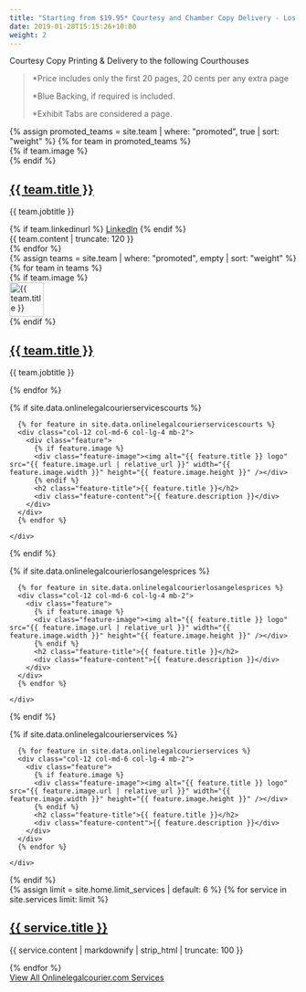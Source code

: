 ```yaml
---
title: "Starting from $19.95* Courtesy and Chamber Copy Delivery - Los Angeles Courts"
date: 2019-01-28T15:15:26+10:00
weight: 2
---
```


Courtesy Copy Printing & Delivery to the following Courthouses 


> *Price includes only the first 20 pages, 20 cents per any extra page
> 
> *Blue Backing, if required is included.
>
> *Exhibit Tabs are considered a page. 



<div class="container pt-6 pb-6">
    <div class="row">
        {% assign promoted_teams = site.team | where: "promoted", true | sort: "weight" %}
        {% for team in promoted_teams %}
        <div class="col-12 col-md-6 mb-2">
            <div class="team team-summary team-summary-large">
                {% if team.image %}
                <div class="team-image">
                    <img width="0" height="0" alt="{{ }}" class="img-fluid mb-2" src="{{ team.image | relative_url }}" />
                </div>
                {% endif %}
                <div class="team-meta">
                    <h2 class="team-name"><a href="{{ team.url | relative_url }}">{{ team.title }}</a></h2>
                    <p class="team-description">{{ team.jobtitle }}</p>
                    {% if team.linkedinurl %}
                    <a target="_blank" href="{{ team.linkedinurl }}" rel="noreferrer">LinkedIn</a>
                    {% endif %}
                </div>
                <div class="team-content">{{ team.content | truncate: 120 }}</div>
            </div>
        </div>
        {% endfor %}
    </div>
    <div class="row pt-6 pb-6">
        {% assign teams = site.team | where: "promoted", empty | sort: "weight" %}
        {% for team in teams %}
        <div class="col-12 col-md-4 mb-3">
            <div class="team team-summary">
                {% if team.image %}
                <div class="team-image">
                    <img width="60" height="60" alt="{{ team.title }}" class="img-fluid mb-2" src="{{ team.image | relative_url }}" />
                </div>
                {% endif %}
                <div class="team-meta">
                    <h2 class="team-name"><a href="{{ team.url | relative_url }}">{{ team.title }}</a></h2>
                    <p class="team-description">{{ team.jobtitle }}</p>
                </div>
            </div>
        </div>
        {% endfor %}
    </div>
</div>






{% if site.data.onlinelegalcourierservicescourts %}
<div class="strip strip-grey">
  <div class="container pt-6 pb-6 pt-md-10 pb-md-10">
    <div class="row justify-content-start">

      {% for feature in site.data.onlinelegalcourierservicescourts %}
      <div class="col-12 col-md-6 col-lg-4 mb-2">
        <div class="feature">
          {% if feature.image %}
          <div class="feature-image"><img alt="{{ feature.title }} logo" src="{{ feature.image.url | relative_url }}" width="{{ feature.image.width }}" height="{{ feature.image.height }}" /></div>
          {% endif %}
          <h2 class="feature-title">{{ feature.title }}</h2>
          <div class="feature-content">{{ feature.description }}</div>
        </div>
      </div>
      {% endfor %}

    </div>
  </div>
</div>
{% endif %}


{% if site.data.onlinelegalcourierlosangelesprices %}
<div class="strip strip-grey">
  <div class="container pt-6 pb-6 pt-md-10 pb-md-10">
    <div class="row justify-content-start">

      {% for feature in site.data.onlinelegalcourierlosangelesprices %}
      <div class="col-12 col-md-6 col-lg-4 mb-2">
        <div class="feature">
          {% if feature.image %}
          <div class="feature-image"><img alt="{{ feature.title }} logo" src="{{ feature.image.url | relative_url }}" width="{{ feature.image.width }}" height="{{ feature.image.height }}" /></div>
          {% endif %}
          <h2 class="feature-title">{{ feature.title }}</h2>
          <div class="feature-content">{{ feature.description }}</div>
        </div>
      </div>
      {% endfor %}

    </div>
  </div>
</div>
{% endif %}

{% if site.data.onlinelegalcourierservices %}
<div class="strip strip-grey">
  <div class="container pt-6 pb-6 pt-md-10 pb-md-10">
    <div class="row justify-content-start">

      {% for feature in site.data.onlinelegalcourierservices %}
      <div class="col-12 col-md-6 col-lg-4 mb-2">
        <div class="feature">
          {% if feature.image %}
          <div class="feature-image"><img alt="{{ feature.title }} logo" src="{{ feature.image.url | relative_url }}" width="{{ feature.image.width }}" height="{{ feature.image.height }}" /></div>
          {% endif %}
          <h2 class="feature-title">{{ feature.title }}</h2>
          <div class="feature-content">{{ feature.description }}</div>
        </div>
      </div>
      {% endfor %}

    </div>
  </div>
</div>
{% endif %}




<div class="strip">
  <div class="container pt-6 pb-6 pb-md-10">
    <div class="row justify-content-start">
      {% assign limit = site.home.limit_services | default: 6 %}
      {% for service in site.services limit: limit %}
      <div class="col-12 col-md-4 mb-1">
        <div class="service service-summary">
          <div class="service-content">
            <h2 class="service-title">
              <a href="{{ service.url | relative_url }}">{{ service.title }}</a>
            </h2>
            <p>{{ service.content | markdownify | strip_html | truncate: 100 }}</p>
          </div>
        </div>
      </div>
      {% endfor %}
    </div>
    <div class="row justify-content-center">
      <div class="col-auto">
        <a class="button button-primary" href="{{ "services" | relative_url }}">View All Onlinelegalcourier.com Services</a>
      </div>
    </div>
  </div>
</div>


